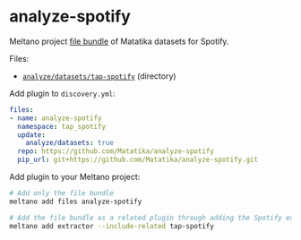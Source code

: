 # analyze-spotify
Meltano project [file bundle](https://meltano.com/docs/command-line-interface.html#file-bundle) of Matatika datasets for Spotify.

Files:
- [`analyze/datasets/tap-spotify`](./bundle/analyze/datasets/tap-spotify) (directory)

Add plugin to `discovery.yml`:
```yaml
files:
- name: analyze-spotify
  namespace: tap_spotify
  update:
    analyze/datasets: true
  repo: https://github.com/Matatika/analyze-spotify
  pip_url: git+https://github.com/Matatika/analyze-spotify.git
```

Add plugin to your Meltano project:
```bash
# Add only the file bundle
meltano add files analyze-spotify

# Add the file bundle as a related plugin through adding the Spotify extractor
meltano add extractor --include-related tap-spotify
```